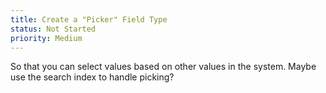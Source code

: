 ```yaml
---
title: Create a "Picker" Field Type
status: Not Started
priority: Medium
---
```

So that you can select values based on other values in the system. Maybe use the search index to handle picking?